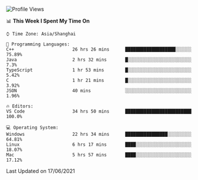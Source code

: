 <!--START_SECTION:waka-->
![Profile Views](http://img.shields.io/badge/Profile%20Views-4-blue)

📊 **This Week I Spent My Time On** 

```text
⌚︎ Time Zone: Asia/Shanghai

💬 Programming Languages: 
C++                      26 hrs 26 mins      ███████████████████░░░░░░   75.89% 
Java                     2 hrs 32 mins       █░░░░░░░░░░░░░░░░░░░░░░░░   7.3% 
TypeScript               1 hr 53 mins        █░░░░░░░░░░░░░░░░░░░░░░░░   5.42% 
C                        1 hr 21 mins        █░░░░░░░░░░░░░░░░░░░░░░░░   3.92% 
JSON                     40 mins             ░░░░░░░░░░░░░░░░░░░░░░░░░   1.96%

🔥 Editors: 
VS Code                  34 hrs 50 mins      █████████████████████████   100.0%

💻 Operating System: 
Windows                  22 hrs 34 mins      ████████████████░░░░░░░░░   64.81% 
Linux                    6 hrs 17 mins       ████░░░░░░░░░░░░░░░░░░░░░   18.07% 
Mac                      5 hrs 57 mins       ████░░░░░░░░░░░░░░░░░░░░░   17.12%

```


 Last Updated on 17/06/2021
<!--END_SECTION:waka-->
